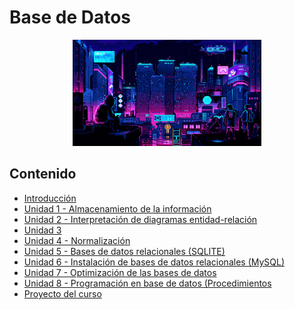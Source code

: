 # Base de Datos

<div align=center>
<img src="../extras/cyberpunk1.gif" alt="me" width="60%">
</div>

## Contenido
- [Introducción](./introducción/README.md)
- [Unidad 1 - Almacenamiento de la información](./unidad%2001/README.md)
- [Unidad 2 - Interpretación de diagramas entidad-relación](./unidad%2002/README.md)
- [Unidad 3](./unidad%2003/README.md)
- [Unidad 4 - Normalización](./unidad%2004/README.md)
- [Unidad 5 - Bases de datos relacionales (SQLITE)](./unidad%2005/README.md)
- [Unidad 6 - Instalación de bases de datos relacionales (MySQL)](./unidad%2006/README.md)
- [Unidad 7 - Optimización de las bases de datos](./unidad%2007/README.md)
- [Unidad 8 - Programación en base de datos (Procedimientos](./unidad%2008/README.md)
- [Proyecto del curso](./proyecto/README.md)